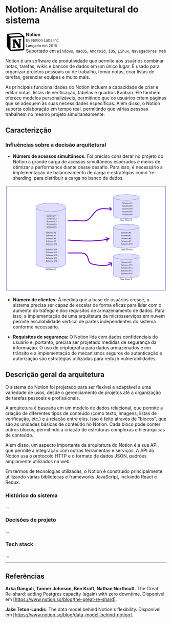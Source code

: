 # Notion: Análise arquitetural do sistema

<img align="left" height="64px" alt="Logo" src="/img/notion_logo.png"/>

**Notion** \
<small>by Notion Labs Inc</small> \
<small>Lançado em 2016 </small> \
Suportado em `Windows`, `macOS`, `Android`, `iOS`, `Linux`, `Navegadores Web`

Notion é um software de produtividade que permite aos usuários combinar notas, tarefas, wikis e bancos de dados em um único lugar. É usado para organizar projetos pessoais ou de trabalho, tomar notas, criar listas de tarefas, gerenciar equipes e muito mais.

As principais funcionalidades do Notion incluem a capacidade de criar e editar notas, listas de verificação, tabelas e quadros Kanban. Ele também oferece modelos personalizáveis, permitindo que os usuários criem páginas que se adequem às suas necessidades específicas. Além disso, o Notion suporta colaboração em tempo real, permitindo que várias pessoas trabalhem no mesmo projeto simultaneamente.

## Caracterizção

### Influências sobre a decisão arquitetural

* **Número de acessos simultâneos:**
  Foi preciso considerar no projeto do Notion a grande carga de acessos simultâneos esperados e meios de otimizar a performance diante desse desafio. Para isso, é necessário a implementação de balanceamento de carga e estratégias como 're-sharding' para distribuir a carga no banco de dados.

![Processo de Re-Sharding](img/resharding_process.png)
  
* **Número de clientes:**
  À medida que a base de usuários cresce, o sistema precisa ser capaz de escalar de forma eficaz para lidar com o aumento do tráfego e dos requisitos de armazenamento de dados. Para isso, a implementação de uma arquitetura de microsserviços em nuvem permite escalabilidade vertical de partes independentes do sistema conforme necessário.
  
* **Requisitos de segurança:**
  O Notion lida com dados confidenciais do usuário e, portanto, precisa ser projetado medidas de segurança da informação. O uso de criptografia para dados armazenados e em trânsito e a implementação de mecanismos seguros de autenticação e autorização são estratégias utilizadas para reduzir vulnerabilidades.


## Descrição geral da arquitetura
O sistema do Notion foi projetado para ser flexível e adaptável a uma variedade de usos, desde o gerenciamento de projetos até a organização de tarefas pessoais e profissionais.

A arquitetura é baseada em um modelo de dados relacional, que permite a criação de diferentes tipos de conteúdo (como texto, imagens, listas de verificação, etc.) e a relação entre eles. Isso é feito através de "blocos", que são as unidades básicas de conteúdo no Notion. Cada bloco pode conter outros blocos, permitindo a criação de estruturas complexas e hierárquicas de conteúdo.

Além disso, um aspecto importante da arquitetura do Notion é a sua API, que permite a integração com outras ferramentas e serviços. A API do Notion usa o protocolo HTTP e o formato de dados JSON, padrões amplamente utilizados na web.

Em termos de tecnologias utilizadas, o Notion é construído principalmente utilizando várias bibliotecas e frameworks JavaScript, incluindo React e Redux.

### Histórico do sistema
...

### Decisões de projeto
...

### Tech stack
...

---

## Referências
**Arka Ganguli, Tanner Johnson, Ben Kraft, Nathan Northcutt**.
The Great Re-shard: adding Postgres capacity (again) with zero downtime. Disponível em [https://www.notion.so/blog/the-great-re-shard].

**Jake Teton-Landis**.
The data model behind Notion's flexibility. Disponível em [https://www.notion.so/blog/data-model-behind-notion].



